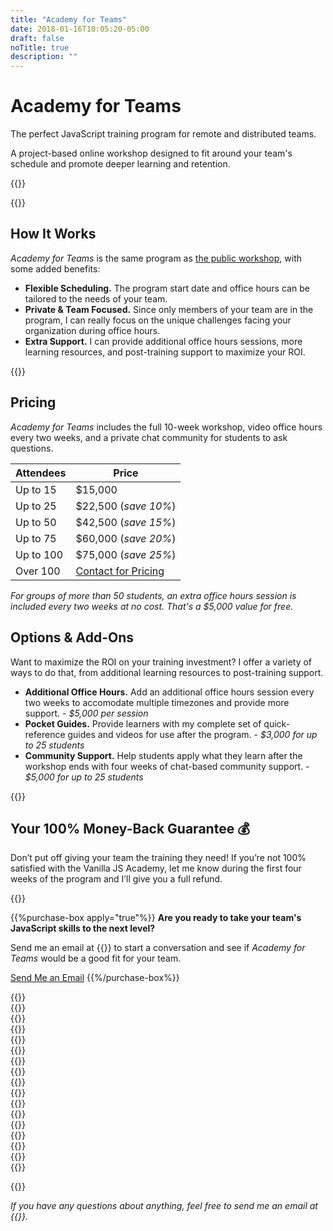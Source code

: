 ```yaml
---
title: "Academy for Teams"
date: 2018-01-16T10:05:20-05:00
draft: false
noTitle: true
description: ""
---
```


<h1 class="no-padding-top no-margin-bottom h5 text-sans">Academy for Teams</h1>
<p class="text-xlarge margin-bottom-small text-serif">The perfect JavaScript training program for remote and distributed teams.</p>

<p><span class="text-large">A project-based online workshop designed to fit around your team's schedule and promote deeper learning and retention.</span></p>

{{<pricing-link apply="true">}}

{{<used-by>}}



## How It Works

_Academy for Teams_ is the same program as [the public workshop](/), with some added benefits:

- **Flexible Scheduling.** The program start date and office hours can be tailored to the needs of your team.
- **Private & Team Focused.** Since only members of your team are in the program, I can really focus on the unique challenges facing your organization during office hours.
- **Extra Support.** I can provide additional office hours sessions, more learning resources, and post-training support to maximize your ROI.



<div class="padding-top-large padding-bottom">
	{{<testimonial for="hbs" photo="true">}}
</div>



## Pricing

_Academy for Teams_ includes the full 10-week workshop, video office hours every two weeks, and a private chat community for students to ask questions.

| Attendees  | Price                |
|------------|----------------------|
| Up to 15   | $15,000              |
| Up to 25   | $22,500 (_save 10%_) |
| Up to 50   | $42,500 (_save 15%_) |
| Up to 75   | $60,000 (_save 20%_) |
| Up to 100  | $75,000 (_save 25%_) |
| Over 100   | [Contact for Pricing](#ready-to-buy) |

<!-- 
| Attendees  | Price per Student   |
|------------|---------------------|
| 14 or less | [Contact for pricing](#ready-to-buy) |
| 15+        | $995                |
| 30+        | $895 (_save 10%_)   |
| 40+        | $795 (_save 20%_)   |
| 80+        | $695 (_save 30%_)   |
| 120+       | $595 (_save 40%_)   |
 -->

_For groups of more than 50 students, an extra office hours session is included every two weeks at no cost. That's a $5,000 value for free._



## Options & Add-Ons

Want to maximize the ROI on your training investment? I offer a variety of ways to do that, from additional learning resources to post-training support.

- **Additional Office Hours.** Add an additional office hours session every two weeks to accomodate multiple timezones and provide more support. - _$5,000 per session_
- **Pocket Guides.** Provide learners with my complete set of quick-reference guides and videos for use after the program. - _$3,000 for up to 25 students_
- **Community Support.** Help students apply what they learn after the workshop ends with four weeks of chat-based community support. - _$5,000 for up to 25 students_

{{<pricing-link apply="true">}}



## Your 100% Money-Back Guarantee &#128176;

Don’t put off giving your team the training they need! If you’re not 100% satisfied with the Vanilla JS Academy, let me know during the first four weeks of the program and I’ll give you a full refund.


{{<about-me>}}

{{%purchase-box apply="true"%}}
**Are you ready to take your team's JavaScript skills to the next level?** 

Send me an email at {{<email params="subject%3DVanilla%20JS%20Academy%20for%20Teams%26body%3DI'm%20interested%20in%20Academy%20for%20Teams.%20I%20have%20a%20team%20of%20%7BNUMBER%7D%20developers%20at%20%7BORGANIZATION%7D%2C%20and%20was%20interested%20in%20starting%20the%20program%20on%20%7BDATE%7D.">}} to start a conversation and see if _Academy for Teams_ would be a good fit for your team.

<a class="btn btn-large btn-block" href="mailto:&#099;&#104;&#114;&#105;&#115;&#064;&#103;&#111;&#109;&#097;&#107;&#101;&#116;&#104;&#105;&#110;&#103;&#115;&#046;&#099;&#111;&#109;?subject%3DVanilla%20JS%20Academy%20for%20Teams%26body%3DI'm%20interested%20in%20Academy%20for%20Teams.%20I%20have%20a%20team%20of%20%7BNUMBER%7D%20developers%20at%20%7BORGANIZATION%7D%2C%20and%20was%20interested%20in%20starting%20the%20program%20on%20%7BDATE%7D.">Send Me an Email</a>
{{%/purchase-box%}}

<div class="padding-top-large padding-bottom">
	{{<testimonial for="leticiaOneill2" photo="true">}}
</div>

<div class="padding-bottom">
	{{<testimonial for="lauraKalbag" photo="true">}}
</div>

<div class="padding-bottom">
	{{<testimonial for="walterJenkins" photo="true">}}
</div>

<div class="padding-bottom">
	{{<testimonial for="mariaBlair2" photo="true">}}
</div>

<div class="padding-bottom">
	{{<testimonial for="zacHeisey" photo="true">}}
</div>

<div class="padding-bottom">
	{{<testimonial for="stewartDavis2" photo="true">}}
</div>

<div class="padding-bottom">
	{{<testimonial for="izziKoning" photo="true">}}
</div>

<div class="padding-bottom">
	{{<testimonial for="kevinBeck" photo="true">}}
</div>

<div class="padding-bottom-large">
	{{<testimonial for="kumarSucom" photo="true">}}
</div>

<div class="padding-bottom-large">
	{{<testimonial for="richHolman" photo="true">}}
</div>

<div class="padding-bottom-large">
	{{<testimonial for="kieranBarker2" photo="true">}}
</div>

<div class="padding-bottom">
	{{<testimonial for="patriciaParker" photo="true">}}
</div>

<div class="padding-bottom">
	{{<testimonial for="toddLibby" photo="true">}}
</div>

<div class="padding-top-large padding-bottom-large">
	{{<testimonial for="elliotPorter" photo="true">}}
</div>

<div class="padding-bottom">
	{{<testimonial for="ronAmick" photo="true">}}
</div>

<div class="padding-bottom">
	{{<testimonial for="craigHaggart" photo="true">}}
</div>

<div class="padding-bottom">
	{{<testimonial for="vicenteSarmento" photo="true">}}
</div>


{{<pricing-link apply="true">}}

*If you have any questions about anything, feel free to send me an email at {{<email>}}.*